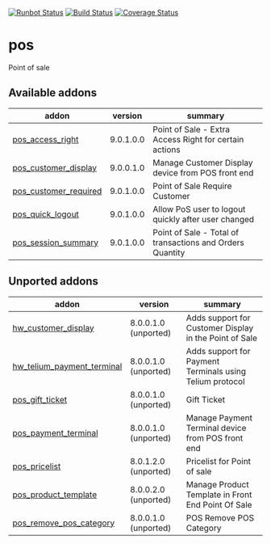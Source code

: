[![Runbot Status](https://runbot.odoo-community.org/runbot/badge/flat/184/9.0.svg)](https://runbot.odoo-community.org/runbot/repo/github-com-oca-pos-184)
[![Build Status](https://travis-ci.org/OCA/pos.svg?branch=9.0)](https://travis-ci.org/OCA/pos)
[![Coverage Status](https://coveralls.io/repos/OCA/pos/badge.png?branch=9.0)](https://coveralls.io/r/OCA/pos?branch=9.0)

pos
===

Point of sale

[//]: # (addons)
Available addons
----------------
addon | version | summary
--- | --- | ---
[pos_access_right](pos_access_right/) | 9.0.1.0.0 | Point of Sale - Extra Access Right for certain actions
[pos_customer_display](pos_customer_display/) | 9.0.0.1.0 | Manage Customer Display device from POS front end
[pos_customer_required](pos_customer_required/) | 9.0.1.0.0 | Point of Sale Require Customer
[pos_quick_logout](pos_quick_logout/) | 9.0.1.0.0 | Allow PoS user to logout quickly after user changed
[pos_session_summary](pos_session_summary/) | 9.0.1.0.0 | Point of Sale - Total of transactions and Orders Quantity

Unported addons
---------------
addon | version | summary
--- | --- | ---
[hw_customer_display](hw_customer_display/) | 8.0.0.1.0 (unported) | Adds support for Customer Display in the Point of Sale
[hw_telium_payment_terminal](hw_telium_payment_terminal/) | 8.0.0.1.0 (unported) | Adds support for Payment Terminals using Telium protocol
[pos_gift_ticket](pos_gift_ticket/) | 8.0.0.1.0 (unported) | Gift Ticket
[pos_payment_terminal](pos_payment_terminal/) | 8.0.0.1.0 (unported) | Manage Payment Terminal device from POS front end
[pos_pricelist](pos_pricelist/) | 8.0.1.2.0 (unported) | Pricelist for Point of sale
[pos_product_template](pos_product_template/) | 8.0.0.2.0 (unported) | Manage Product Template in Front End Point Of Sale
[pos_remove_pos_category](pos_remove_pos_category/) | 8.0.0.1.0 (unported) | POS Remove POS Category

[//]: # (end addons)
